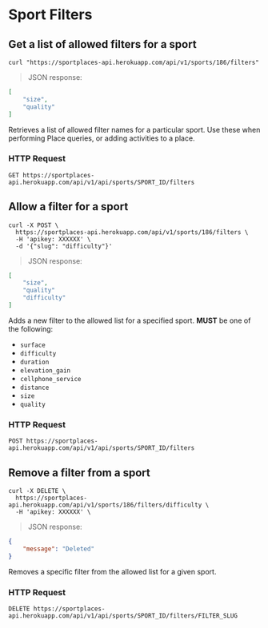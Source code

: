 # Sport Filters

## Get a list of allowed filters for a sport

```shell
curl "https://sportplaces-api.herokuapp.com/api/v1/sports/186/filters"
```

> JSON response:

```json
[
    "size",
    "quality"
]
```

Retrieves a list of allowed filter names for a particular sport. Use these when performing Place queries, or adding
activities to a place.

### HTTP Request

`GET https://sportplaces-api.herokuapp.com/api/v1/api/sports/SPORT_ID/filters`

## Allow a filter for a sport

```shell
curl -X POST \
  https://sportplaces-api.herokuapp.com/api/v1/sports/186/filters \
  -H 'apikey: XXXXXX' \
  -d '{"slug": "difficulty"}'
```

> JSON response:

```json
[
    "size",
    "quality"
    "difficulty"
]
```

Adds a new filter to the allowed list for a specified sport. **MUST** be one of the following:

* `surface`
* `difficulty`
* `duration`
* `elevation_gain`
* `cellphone_service`
* `distance`
* `size`
* `quality`

### HTTP Request

`POST https://sportplaces-api.herokuapp.com/api/v1/api/sports/SPORT_ID/filters`

## Remove a filter from a sport

```shell
curl -X DELETE \
  https://sportplaces-api.herokuapp.com/api/v1/sports/186/filters/difficulty \
  -H 'apikey: XXXXXX' \
```

> JSON response:

```json
{
    "message": "Deleted"
}
```

Removes a specific filter from the allowed list for a given sport.

### HTTP Request

`DELETE https://sportplaces-api.herokuapp.com/api/v1/api/sports/SPORT_ID/filters/FILTER_SLUG`
